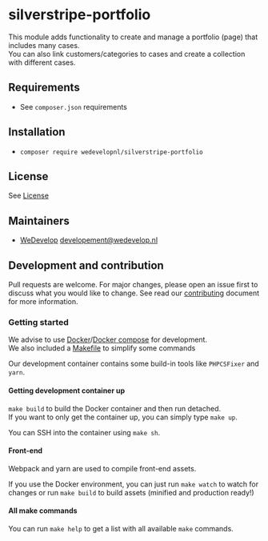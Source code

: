# silverstripe-portfolio
This module adds functionality to create and manage a portfolio (page) that includes many cases.\
You can also link customers/categories to cases and create a collection with different cases.

## Requirements
* See `composer.json` requirements

## Installation
* `composer require wedevelopnl/silverstripe-portfolio`

## License
See [License](LICENSE)

## Maintainers
* [WeDevelop](https://www.wedevelop.nl/) <developement@wedevelop.nl>

## Development and contribution
Pull requests are welcome. For major changes, please open an issue first to discuss what you would like to change.
See read our [contributing](CONTRIBUTING.md) document for more information.

### Getting started
We advise to use [Docker](https://docker.com)/[Docker compose](https://docs.docker.com/compose/) for development.\
We also included a [Makefile](https://www.gnu.org/software/make/) to simplify some commands

Our development container contains some build-in tools like `PHPCSFixer` and `yarn`.

#### Getting development container up
`make build` to build the Docker container and then run detached.\
If you want to only get the container up, you can simply type `make up`.

You can SSH into the container using `make sh`.

#### Front-end
Webpack and yarn are used to compile front-end assets.

If you use the Docker environment, you can just run `make watch` to watch for changes or run `make build` to build assets (minified and production ready!)

#### All make commands
You can run `make help` to get a list with all available `make` commands.